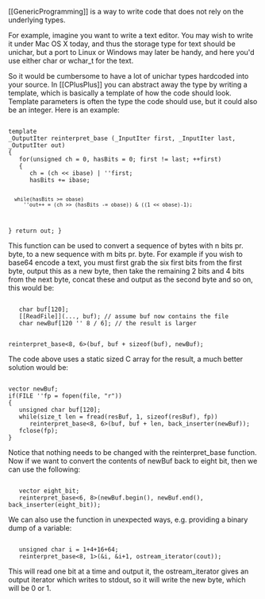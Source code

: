

[[GenericProgramming]] is a way to write code that does not rely on the underlying types.

For example, imagine you want to write a text editor. You may wish to write it under Mac OS X today, and thus the storage type for text should be unichar, but a port to Linux or Windows may later be handy, and here you'd use either char or wchar_t for the text.

So it would be cumbersome to have a lot of unichar types hardcoded into your source. In [[CPlusPlus]] you can abstract away the type by writing a template, which is basically a template of how the code should look. Template parameters is often the type the code should use, but it could also be an integer. Here is an example:

<code>
template <unsigned ibase, unsigned obase, typename _InputIter, typename _OutputIter>
_OutputIter reinterpret_base (_InputIter first, _InputIter last, _OutputIter out)
{
   for(unsigned ch = 0, hasBits = 0; first != last; ++first)
   {
      ch = (ch << ibase) | ''first;
      hasBits += ibase;

      while(hasBits >= obase)
         ''out++ = (ch >> (hasBits -= obase)) & ((1 << obase)-1);
   }
   return out;
}
</code>

This function can be used to convert a sequence of bytes with n bits pr. byte, to a new sequence with m bits pr. byte. For example if you wish to base64 encode a text, you must first grab the six first bits from the first byte, output this as a new byte, then take the remaining 2 bits and 4 bits from the next byte, concat these and output as the second byte and so on, this would be:

<code>
   char buf[120];
   [[ReadFile]](..., buf); // assume buf now contains the file
   char newBuf[120 '' 8 / 6]; // the result is larger

   reinterpret_base<8, 6>(buf, buf + sizeof(buf), newBuf);
</code>

The code above uses a static sized C array for the result, a much better solution would be:

<code>
vector<unsigned char> newBuf;
if(FILE ''fp = fopen(file, "r"))
{
   unsigned char buf[120];
   while(size_t len = fread(resBuf, 1, sizeof(resBuf), fp))
      reinterpret_base<8, 6>(buf, buf + len, back_inserter(newBuf));
   fclose(fp);
}
</code>

Notice that nothing needs to be changed with the reinterpret_base function. Now if we want to convert the contents of newBuf back to eight bit, then we can use the following:

<code>
   vector<unsigned char> eight_bit;
   reinterpret_base<6, 8>(newBuf.begin(), newBuf.end(), back_inserter(eight_bit));
</code>

We can also use the function in unexpected ways, e.g. providing a binary dump of a variable:

<code>
   unsigned char i = 1+4+16+64;
   reinterpret_base<8, 1>(&i, &i+1, ostream_iterator<int>(cout));
</code>

This will read one bit at a time and output it, the ostream_iterator gives an output iterator which writes to stdout, so it will write the new byte, which will be 0 or 1.